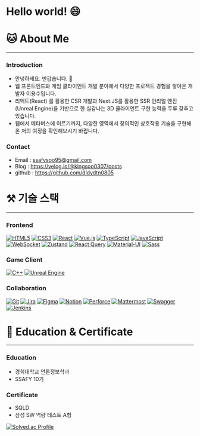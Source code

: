 

# Hello world! 😄

# 🐱 About Me

---

### Introduction
- 안녕하세요. 반갑습니다. 🙉
- 웹 프론트엔드와 게임 클라이언트 개발 분야에서 다양한 프로젝트 경험을 쌓아온 개발자 이용수입니다.
- 리액트(React) 를 활용한 CSR 개발과 Next.JS를 활용한 SSR 언리얼 엔진(Unreal Engine)을 기반으로 한 실감나는 3D 클라이언트 구현 능력을 두루 갖추고 있습니다.
- 웹에서 메타버스에 이르기까지, 다양한 영역에서 창의적인 상호작용 기술을 구현해온 저의 여정을 확인해보시기 바랍니다.

### Contact

- Email : ssafysoo95@gmail.com
- Blog : https://velog.io/@kingsoo0307/posts
- github : https://github.com/dldydtn0805

# ⚒️ 기술 스택

---

### Frontend
[![HTML5](https://img.shields.io/badge/HTML5-E34F26?style=for-the-badge&logo=html5&logoColor=white)](https://html.spec.whatwg.org/)
[![CSS3](https://img.shields.io/badge/CSS3-1572B6?style=for-the-badge&logo=css3&logoColor=white)](https://www.w3.org/Style/CSS/)
[![React](https://img.shields.io/badge/React-61DAFB?style=for-the-badge&logo=react&logoColor=black)](https://reactjs.org/)
[![Vue.js](https://img.shields.io/badge/Vue.js-4FC08D?style=for-the-badge&logo=vue.js&logoColor=white)](https://vuejs.org/)
[![TypeScript](https://img.shields.io/badge/TypeScript-3178C6?style=for-the-badge&logo=typescript&logoColor=white)](https://www.typescriptlang.org/)
[![JavaScript](https://img.shields.io/badge/JavaScript-F7DF1E?style=for-the-badge&logo=javascript&logoColor=black)](https://developer.mozilla.org/en-US/docs/Web/JavaScript)
[![WebSocket](https://img.shields.io/badge/WebSocket-5FA9E9?style=for-the-badge&logo=websocket&logoColor=white)](https://developer.mozilla.org/en-US/docs/Web/API/WebSockets_API)
[![Zustand](https://img.shields.io/badge/Zustand-3CACAE?style=for-the-badge&logo=zustand&logoColor=white)](https://github.com/pmndrs/zustand)
[![React Query](https://img.shields.io/badge/ReactQuery-FF4154?style=for-the-badge&logo=reactquery&logoColor=white)](https://react-query.tanstack.com/)
[![Material-UI](https://img.shields.io/badge/Mui-0081CB?style=for-the-badge&logo=mui&logoColor=white)](https://mui.com/)
[![Sass](https://img.shields.io/badge/Sass-CC6699?style=for-the-badge&logo=sass&logoColor=white)](https://sass-lang.com/)

### Game Client
[![C++](https://img.shields.io/badge/C++-00599C?style=for-the-badge&logo=cplusplus&logoColor=white)](https://isocpp.org/)
[![Unreal Engine](https://img.shields.io/badge/Unreal%20Engine%204-313131?style=for-the-badge&logo=unrealengine&logoColor=white)](https://www.unrealengine.com/)

### Collaboration
[![Git](https://img.shields.io/badge/Git-F05032?style=for-the-badge&logo=git&logoColor=white)](https://git-scm.com/)
[![Jira](https://img.shields.io/badge/JIRA-0052CC?style=for-the-badge&logo=jira&logoColor=white)](https://www.atlassian.com/software/jira)
[![Figma](https://img.shields.io/badge/Figma-F24E1E?style=for-the-badge&logo=figma&logoColor=white)](https://www.figma.com/)
[![Notion](https://img.shields.io/badge/Notion-000000?style=for-the-badge&logo=notion&logoColor=white)](https://www.notion.so/)
[![Perforce](https://img.shields.io/badge/Perforce-808080?style=for-the-badge&logo=perforce&logoColor=white)](https://www.perforce.com/)
[![Mattermost](https://img.shields.io/badge/MatterMost-0072C6?style=for-the-badge&logo=mattermost&logoColor=white)](https://mattermost.com/)
[![Swagger](https://img.shields.io/badge/Swagger-85EA2D?style=for-the-badge&logo=swagger&logoColor=white)](https://swagger.io/)
[![Jenkins](https://img.shields.io/badge/Jenkins-D24939?style=for-the-badge&logo=jenkins&logoColor=white)](https://www.jenkins.io/)


# 👔 Education & Certificate

---

### Education

- 경희대학교 언론정보학과
- SSAFY 10기

### Certificate

- SQLD
- 삼성 SW 역량 테스트 A형

[![Solved.ac Profile](http://mazassumnida.wtf/api/v2/generate_badge?boj=dldydtn0805)](https://solved.ac/dldydtn0805/)
